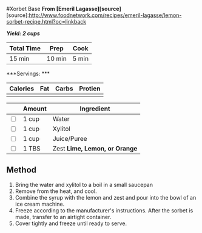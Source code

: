 #Xorbet Base
**From [Emeril Lagasse][source]**
[source]:http://www.foodnetwork.com/recipes/emeril-lagasse/lemon-sorbet-recipe.html?oc=linkback       



***Yield: 2 cups***

| Total Time | Prep   | Cook  |
|------------|--------|-------|
| 15 min     | 10 min | 5 min |

***Servings: ***

| Calories | Fat | Carbs | Protien |
|----------|-----|-------|---------|
|          |     |       |         |

|                         | Amount | Ingredient                      |
|-------------------------|--------|---------------------------------|
| <input type="checkbox"> | 1 cup  | Water                           |
| <input type="checkbox"> | 1 cup  | Xylitol                         |
| <input type="checkbox"> | 1 cup  | Juice/Puree                     |
| <input type="checkbox"> | 1 TBS  | Zest **Lime, Lemon, or Orange** |

## Method
1. Bring the water and xylitol to a boil in a small saucepan
2. Remove from the heat, and cool. 
3. Combine the syrup with the lemon and zest and pour into the bowl of an ice cream machine. 
4. Freeze according to the manufacturer's instructions. After the sorbet is made, transfer to an airtight container. 
5. Cover tightly and freeze until ready to serve.

